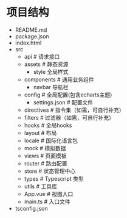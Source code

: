 # 项目结构

- README.md
- package.json
- index.html
- src
  - api  # 请求接口
  - assets  # 静态资源
    - style 全局样式
  - components  # 通用业务组件
    - navbar 导航栏
  - config  # 全局配置(包含echarts主题)
    - settings.json  # 配置文件
  - directives # 指令集（如需，可自行补充）
  - filters # 过滤器（如需，可自行补充）
  - hooks # 全局hooks
  - layout  # 布局
  - locale  # 国际化语言包
  - mock  # 模拟数据
  - views  # 页面模板
  - router # 路由配置
  - store  # 状态管理中心
  - types  # Typescript 类型
  - utils  # 工具库
  - App.vue  # 视图入口
  - main.ts  # 入口文件
- tsconfig.json